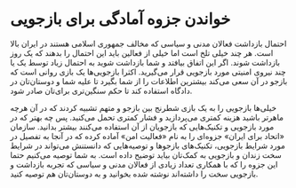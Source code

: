 # خواندن جزوه آمادگی برای بازجویی
احتمال بازداشت فعالان مدنی و سیاسی که مخالف جمهوری اسلامی هستند در ایران بالا است. هر چند خیلی تلخ است اما خیلی از فعالین باید این احتمال را بدهند که یک روز بازداشت شوند. اگر این اتفاق بیافتد و شما بازداشت شوید به احتمال زیاد توسط یک یا چند نیروی امنیتی مورد بازجویی قرار می‌گیرید. اکثرا بازجویی‌ها یک بازی روانی است که بازجو در آن سعی می‌کند بیشترین اطلاعات را از شما بگیرد تا علیه‌ شما و دوستان‌تان در دادگاه استفاده کند تا حکم سنگین‌تری برای‌تان صادر شود.

خیلی‌ها بازجویی را به یک بازی شطرنج بین بازجو و متهم تشبیه کردند که در آن هرچه ماهرتر باشید هزینه کمتری می‌پردازید و فشار کمتری تحمل می‌کنید. پس چه بهتر که در مورد بازجویی و تکنیک‌هایی که بازجویان از آن استفاده می‌کنند بیشتر بدانید.
سازمان «اتحاد برای ایران» جزوه‌ای را به نام «فعالیت امن» آماده کرده که در آنجا به تفصیل در مورد شرایط بازجویی، تکنیک‌های بازجوها و توصیه‌هایی که دانستنش می‌تواند در شرایط سخت زندان و بازجویی به کمک‌تان بیاید توضیح داده است. به شما توصیه می‌کنیم حتما این جزوه را که با همکاری تعداد زیادی از فعالان مدنی و سیاسی که تجربه بازداشت و بازجویی سخت را داشته‌اند نوشته شده  بخوانید و به دوستان‌تان هم  توصیه کنید. 
